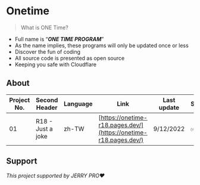 # Onetime
> What is ONE Time?
+ Full name is “***ONE TIME PROGRAM***”
+ As the name implies, these programs will only be updated once or less
+ Discover the fun of coding
+ All source code is presented as open source
+ Keeping you safe with Cloudflare
## About
| Project No.  | Second Header | Language | Link | Last update | State |
| ------------- | ------------- | ------------- | ------------- | ------------- | ------------- |
| 01  | R18 - Just a joke  | zh-TW | [https://onetime-r18.pages.dev/](https://onetime-r18.pages.dev/) | 9/12/2022 | ✅ |
## Support
*This project supported by JERRY PRO❤️*
